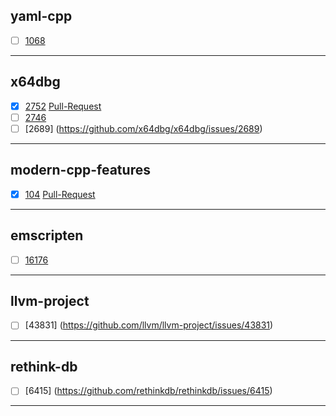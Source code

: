 yaml-cpp
---
- [ ] [1068](https://github.com/jbeder/yaml-cpp/issues/1068)
---
x64dbg
---
- [x] [2752](https://github.com/x64dbg/x64dbg/issues/2752) [Pull-Request](https://github.com/x64dbg/x64dbg/pull/2817)
- [ ] [2746](https://github.com/x64dbg/x64dbg/issues/2746)
- [ ] [2689] (https://github.com/x64dbg/x64dbg/issues/2689)
---
modern-cpp-features
---
- [x] [104](https://github.com/AnthonyCalandra/modern-cpp-features/issues/104) [Pull-Request](https://github.com/AnthonyCalandra/modern-cpp-features/pull/110)
---
emscripten
---
- [ ] [16176](https://github.com/emscripten-core/emscripten/issues/16176)
---
llvm-project
---
- [ ] [43831] (https://github.com/llvm/llvm-project/issues/43831)
---
rethink-db
---
- [ ] [6415] (https://github.com/rethinkdb/rethinkdb/issues/6415)
---
